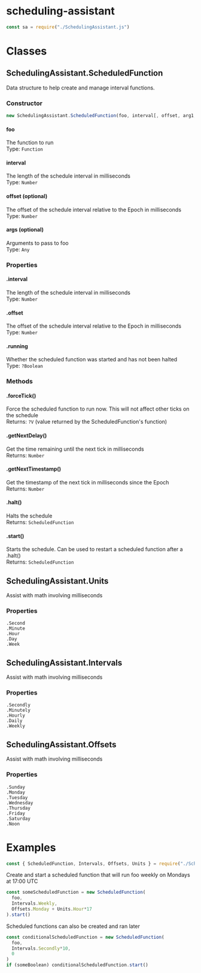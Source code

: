 # scheduling-assistant

```js
const sa = require("./SchedulingAssistant.js")
```

# Classes

## SchedulingAssistant.ScheduledFunction

Data structure to help create and manage interval functions.

### Constructor

```js
new SchedulingAssistant.ScheduledFunction(foo, interval[, offset, arg1, arg2, ...])
```

#### foo

The function to run  
Type: `Function`  

#### interval

The length of the schedule interval in milliseconds  
Type: `Number`  

#### offset (optional)

The offset of the schedule interval relative to the Epoch in milliseconds  
Type: `Number`  

#### args (optional)

Arguments to pass to foo  
Type: `Any`  

### Properties

#### .interval

The length of the schedule interval in milliseconds  
Type: `Number`  

#### .offset

The offset of the schedule interval relative to the Epoch in milliseconds  
Type: `Number`  

#### .running

Whether the scheduled function was started and has not been halted  
Type: `?Boolean`  

### Methods

#### .forceTick()

Force the scheduled function to run now. This will not affect other ticks on the schedule  
Returns: `?V` (value returned by the ScheduledFunction's function)  

#### .getNextDelay()

Get the time remaining until the next tick in milliseconds  
Returns: `Number`  

#### .getNextTimestamp()

Get the timestamp of the next tick in milliseconds since the Epoch  
Returns: `Number`  

#### .halt()

Halts the schedule  
Returns: `ScheduledFunction`  

#### .start()

Starts the schedule. Can be used to restart a scheduled function after a .halt()  
Returns: `ScheduledFunction`  

## SchedulingAssistant.Units

Assist with math involving milliseconds

### Properties

`.Second`  
`.Minute`  
`.Hour`  
`.Day`  
`.Week`  

## SchedulingAssistant.Intervals

Assist with math involving milliseconds

### Properties

`.Secondly`  
`.Minutely`  
`.Hourly`  
`.Daily`  
`.Weekly`  

## SchedulingAssistant.Offsets

Assist with math involving milliseconds

### Properties

`.Sunday`  
`.Monday`  
`.Tuesday`  
`.Wednesday`  
`.Thursday`  
`.Friday`  
`.Saturday`  
`.Noon`  

# Examples

```js
const { ScheduledFunction, Intervals, Offsets, Units } = require("./SchedulingAssistant.js")
```

Create and start a scheduled function that will run foo weekly on Mondays at 17:00 UTC  
```js
const someScheduledFunction = new ScheduledFunction(
  foo,
  Intervals.Weekly,
  Offsets.Monday + Units.Hour*17
).start()
```

Scheduled functions can also be created and ran later  
```js
const conditionalScheduledFunction = new ScheduledFunction(
  foo,
  Intervals.Secondly*10,
  0
)
if (someBoolean) conditionalScheduledFunction.start()
```
